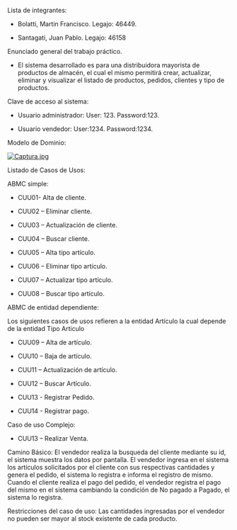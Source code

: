 Lista de integrantes:

-	Bolatti, Martin Francisco.  Legajo: 46449.

-	Santagati, Juan Pablo. Legajo: 46158

Enunciado general del trabajo práctico.

-	El sistema desarrollado es para una distribuidora mayorista de productos de almacén, el cual el mismo permitirá crear, actualizar, eliminar y visualizar el listado de productos, pedidos, clientes y tipo de productos.

Clave de acceso al sistema:

-	Usuario administrador:
User: 123.
Password:123.

-	Usuario vendedor:
User:1234.
Password:1234.

Modelo de Dominio:

[![Captura.jpg](https://i.postimg.cc/bYFhVRrJ/Captura.jpg)](https://postimg.cc/3WpVdmg5)

Listado de Casos de Usos: 

ABMC simple: 

-	CUU01- Alta de cliente.

-	CUU02 – Eliminar cliente.

-	CUU03 – Actualización de cliente.

-	CUU04 – Buscar cliente.

-	CUU05 – Alta tipo artículo.

-	CUU06 – Eliminar tipo artículo.

-	CUU07 – Actualizar tipo artículo.

-	CUU08 – Buscar tipo artículo.

ABMC de entidad dependiente:

Los siguientes casos de usos refieren a la entidad Artículo la cual depende de la entidad Tipo Articulo

-	CUU09 – Alta de artículo.

-	CUU10 – Baja de artículo.

-	CUU11 – Actualización de artículo.

-	CUU12 – Buscar Artículo.

-	CUU13 - Registrar Pedido.

- CUU14 - Registrar pago.

Caso de uso Complejo:

-	CUU13 – Realizar Venta.

Camino Básico: 
El vendedor realiza la busqueda del cliente mediante su id, el sistema muestra los datos por pantalla. El vendedor ingresa en el sistema los artículos solicitados por el cliente con sus respectivas cantidades y genera el pedido, el sistema lo registra e informa el registro de mismo.
Cuando el cliente realiza el pago del pedido, el vendedor registra el pago del mismo en el sistema cambiando la condición de No pagado a Pagado, el sistema lo registra.

Restricciones del caso de uso: Las cantidades ingresadas por el vendedor no pueden ser mayor al stock existente de cada producto.
